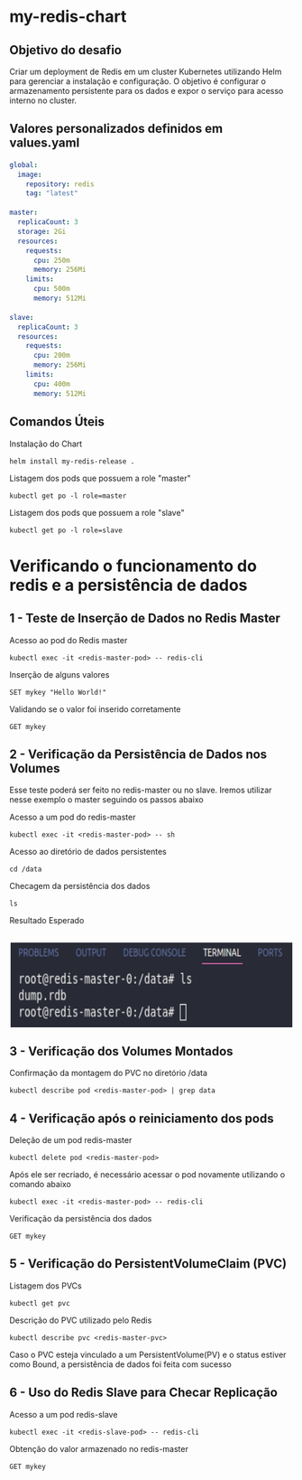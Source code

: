 # my-redis-chart

## Objetivo do desafio
Criar um deployment de Redis em um cluster Kubernetes utilizando Helm para gerenciar a instalação e configuração. O objetivo é configurar o armazenamento persistente para os dados e expor o serviço para acesso interno no cluster.

## Valores personalizados definidos em values.yaml
```yaml
global:
  image:
    repository: redis
    tag: "latest"
    
master:
  replicaCount: 3
  storage: 2Gi
  resources:
    requests:
      cpu: 250m
      memory: 256Mi
    limits:
      cpu: 500m
      memory: 512Mi

slave:
  replicaCount: 3
  resources:
    requests:
      cpu: 200m
      memory: 256Mi
    limits:
      cpu: 400m
      memory: 512Mi
```

## Comandos Úteis
Instalação do Chart
```
helm install my-redis-release .
```
Listagem dos pods que possuem a role "master"
```
kubectl get po -l role=master
```
Listagem dos pods que possuem a role "slave"
```
kubectl get po -l role=slave
```

# Verificando o funcionamento do redis e a persistência de dados

## 1 - Teste de Inserção de Dados no Redis Master
Acesso ao pod do Redis master
```
kubectl exec -it <redis-master-pod> -- redis-cli
```
Inserção de alguns valores
```
SET mykey "Hello World!"
```
Validando se o valor foi inserido corretamente
```
GET mykey
```
## 2 - Verificação da Persistência de Dados nos Volumes
Esse teste poderá ser feito no redis-master ou no slave. Iremos utilizar nesse exemplo o master seguindo os passos abaixo

Acesso a um pod do redis-master
```
kubectl exec -it <redis-master-pod> -- sh
```
Acesso ao diretório de dados persistentes
```
cd /data
```
Checagem da persistência dos dados
```
ls
```
Resultado Esperado
<div style="text-align: center"><br>
    <img align="center" alt="result" height="150px" width="500px" src="https://github.com/CarlosDaniel3/my-redis-chart/blob/main/assets/data-result.png">
</div>

## 3 - Verificação dos Volumes Montados
Confirmação da montagem do PVC no diretório /data
```
kubectl describe pod <redis-master-pod> | grep data
```
## 4 - Verificação após o reiniciamento dos pods
Deleção de um pod redis-master
```
kubectl delete pod <redis-master-pod>
```
Após ele ser recriado, é necessário acessar o pod novamente utilizando o comando abaixo
```
kubectl exec -it <redis-master-pod> -- redis-cli
```
Verificação da persistência dos dados
```
GET mykey
```

## 5 - Verificação do PersistentVolumeClaim (PVC)
Listagem dos PVCs
```
kubectl get pvc
```
Descrição do PVC utilizado pelo Redis
```
kubectl describe pvc <redis-master-pvc>
```
Caso o PVC esteja vinculado a um PersistentVolume(PV) e o status estiver como Bound, a persistência de dados foi feita com sucesso

## 6 - Uso do Redis Slave para Checar Replicação
Acesso a um pod redis-slave
```
kubectl exec -it <redis-slave-pod> -- redis-cli
```
Obtenção do valor armazenado no redis-master
```
GET mykey
```